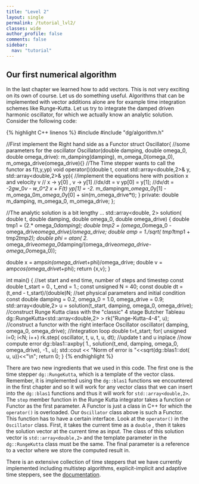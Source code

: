 ```yaml
---
title: "Level 2"
layout: single
permalink: /tutorial_lvl2/
classes: wide
author_profile: false
comments: false
sidebar:
  nav: "tutorial"
---
```

## Our first numerical algorithm
In the last chapter we learned how to add vectors. This is not very
exciting on its own of course. Let us do something useful. Algorithms that
can be implemented with vector additions alone are for example time integration
schemes like  Runge-Kutta. Let us try to integrate the
damped driven harmonic oscillator, for which we actually know an analytic solution.
Consider the following code:

{% highlight C++ linenos %}
#include <iostream>
#include "dg/algorithm.h"

//First implement the Right hand side as a Functor
struct Oscillator{
  //some parameters for the oscillator
  Oscillator(double damping, double omega_0, double omega_drive):
    m_damping(damping), m_omega_0(omega_0), m_omega_drive(omega_drive){}
  //The Time stepper wants to call the functor as f(t,y,yp)
  void operator()(double t, const std::array<double,2>& y, std::array<double,2>& yp){
    //implement the equations here with position x and velocity v
    // x -> y[0] , v -> y[1]
    //dx/dt = v
    yp[0] = y[1];
    //dv/dt = -2*g*w_0*v - w_0^2 x + F(t)
    yp[1] = -2.* m_damping*m_omega_0*y[1] - m_omega_0*m_omega_0*y[0] + sin(m_omega_drive*t);
  }
  private:
  double m_damping, m_omega_0, m_omega_drive;
};

//The analytic solution is a bit lengthy ...
std::array<double, 2> solution( double t, double damping, double omega_0, double omega_drive)
{
  double tmp1 = (2.* omega_0*damping);
  double tmp2 = (omega_0*omega_0 - omega_drive*omega_drive)/omega_drive;
  double amp = 1./sqrt( tmp1*tmp1 + tmp2*tmp2);
  double phi = atan( 2.* omega_drive*omega_0*damping/(omega_drive*omega_drive-omega_0*omega_0));

  double x = amp*sin(omega_drive*t+phi)/omega_drive;
  double v = amp*cos(omega_drive*t+phi);
  return {x,v};
}

int main()
{
  //set start and end time, number of steps and timestep
  const double t_start = 0., t_end = 1.;
  const unsigned N = 40;
  const double dt = (t_end - t_start)/(double)N;
  //set physical parameters and initial condition
  const double damping = 0.2, omega_0 = 1.0, omega_drive = 0.9;
  std::array<double,2> u = solution(t_start, damping, omega_0, omega_drive);
  //construct Runge Kutta class with the "classic" 4 stage Butcher Tableau
  dg::RungeKutta<std::array<double,2> >  rk("Runge-Kutta-4-4", u);
  //construct a functor with the right interface
  Oscillator oscillator( damping, omega_0, omega_drive);
  //integration loop
  double t=t_start;
  for( unsigned i=0; i<N; i++)
    rk.step( oscillator, t, u, t, u, dt); //update t and u inplace
  //now compute error
  dg::blas1::axpby( 1., solution(t_end, damping, omega_0, omega_drive), -1., u);
  std::cout << "Norm of error is "<<sqrt(dg::blas1::dot( u, u))<<"\n";
  return 0;
}
{% endhighlight %}

There are two new ingredients that we used in this code. The first one is the
time stepper `dg::RungeKutta`, which is a template of the vector class. Remember, it
is implemented using the `dg::blas1` functions we encountered in the first
chapter and so it will work for any vector class that we can insert into
the `dg::blas1` functions and thus it will work for `std::array<double,2>`.
The `step` member function in the Runge Kutta
integrator takes a function or Functor as the first parameter. A Functor
is just a class in C++ for which the `operator()` is overloaded.
Our `Oscillator` class above is such a Functor.
This function has to have a certain interface. Look at the
`operator()` in the `Oscillator` class. First, it takes the current time as a
`double` , then it takes the solution vector at the current time as input.
The class of this solution vector is `std::array<double,2>` and the template
parameter in the `dg::RungeKutta` class must be the same. The final parameter is
a reference to a vector where we store the computed result in.

There is an extensive collection of time steppers that we have currently
implemented including multistep algorithms, explicit-implicit and adaptive time
steppers, see the
[documentation](https://feltor-dev.github.io/doc/dg/html/group__time.html).
